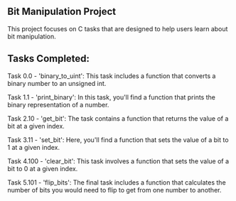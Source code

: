 ## Bit Manipulation Project
This project focuses on C tasks that are designed to help users learn about bit manipulation.

## Tasks Completed:
Task 0.0 - 'binary_to_uint': This task includes a function that converts a binary number to an unsigned int.

Task 1.1 - 'print_binary': In this task, you'll find a function that prints the binary representation of a number.

Task 2.10 - 'get_bit': The task contains a function that returns the value of a bit at a given index.

Task 3.11 - 'set_bit': Here, you'll find a function that sets the value of a bit to 1 at a given index.

Task 4.100 - 'clear_bit': This task involves a function that sets the value of a bit to 0 at a given index.

Task 5.101 - 'flip_bits': The final task includes a function that calculates the number of bits you would need to flip to get from one number to another.
